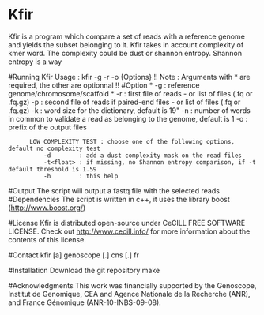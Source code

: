 # Kfir

Kfir is a program which compare a set of reads with a reference genome and yields the subset belonging to it.
Kfir takes in account complexity of kmer word. The complexity could be dust or shannon entropy.
Shannon entropy is a way

#Running Kfir
        Usage : kfir -g <genome file> -r <reads file> -o <output prefix> {Options}
        !! Note : Arguments with * are required, the other are optionnal !!
#Option
        *     -g  <str> : reference genome/chromosome/scaffold
        *     -r  <str> : first file of reads - or list of files (.fq or .fq.gz)
              -p  <str> : second file of reads if paired-end files - or list of files (.fq or .fq.gz)
              -k  <int> : word size for the dictionary, default is 19"
              -n  <int> : number of words in common to validate a read as belonging to the genome, default is 1
              -o  <str> : prefix of the output files

          LOW COMPLEXITY TEST : choose one of the following options, default no complexity test
              -d        : add a dust complexity mask on the read files
              -t<float> : if missing, no Shannon entropy comparison, if -t default threshold is 1.59
              -h        : this help

#Output
The script will output a fastq file with the selected reads
#Dependencies
The script is written in c++, it uses the library boost (http://www.boost.org/)

#License
Kfir is distributed open-source under CeCILL FREE SOFTWARE LICENSE. Check out http://www.cecill.info/ for more information about the contents of this license.

#Contact
kfir [a] genoscope [.] cns [.] fr

#Installation
Download the git repository
make


#Acknowledgments
This work was financially supported by the Genoscope, Institut de Genomique, CEA and Agence Nationale de la Recherche (ANR), and France Génomique (ANR-10-INBS-09-08).
